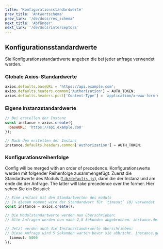 ```yaml
---
title: 'Konfigurationsstandardwerte'
prev_title: 'Antwortschema'
prev_link: '/de/docs/res_schema'
next_title: 'Abfänger'
next_link: '/de/docs/interceptors'
---
```


## Konfigurationsstandardwerte

Sie Konfigurationsstandardwerte angeben die bei jeder anfrage verwendet werden.

### Globale Axios-Standardwerte

```js
axios.defaults.baseURL = 'https://api.example.com';
axios.defaults.headers.common['Authorization'] = AUTH_TOKEN;
axios.defaults.headers.post['Content-Type'] = 'application/x-www-form-urlencoded';
```

### Eigene Instanzstandardwerte

```js
// Bei erstellen der Instanz
const instance = axios.create({
  baseURL: 'https://api.example.com'
});

// Nach dem erstellen der Instanz
instance.defaults.headers.common['Authorization'] = AUTH_TOKEN;
```

### Konfigurationsreihenfolge

Config will be merged with an order of precedence. Konfigurationswerte werden mit folgender Reihenfolge zusammengefügt: Zuerst die Standardwerte des Moduls ([`lib/defaults.js`](https://github.com/axios/axios/blob/master/lib/defaults.js#L28)), dann die der Instanz und am ende die der Anfrage. The latter will take precedence over the former. Hier sehen Sie ein Beispiel:

```js
// Eine instanz mit den Standartwerten des moduls
// In diesem moment wird der Standardwert für `timeout` (0) verwendet
const instance = axios.create();

// Die Modulstandartwerte werden nun überschrieben:
// Alle Anfragen werden nun nach 2,5 Sekunden abgebrochen. instance.defaults.timeout = 2500;

// Jetzt werden auch die Instanzstanderwerte überschrieben:
// Diese Anfrage wird 5 Sekunden warten bevor sie abbricht. instance.get('/longRequest', {
  timeout: 5000
});
```
